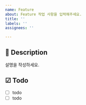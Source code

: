 ```yaml
---
name: Feature
about: Feature 작업 사항을 입력해주세요.
title: ''
labels: ''
assignees: ''

---
```


## 📃 Description
설명을 작성하세요.

## ☑ Todo
- [ ] todo
- [ ] todo
